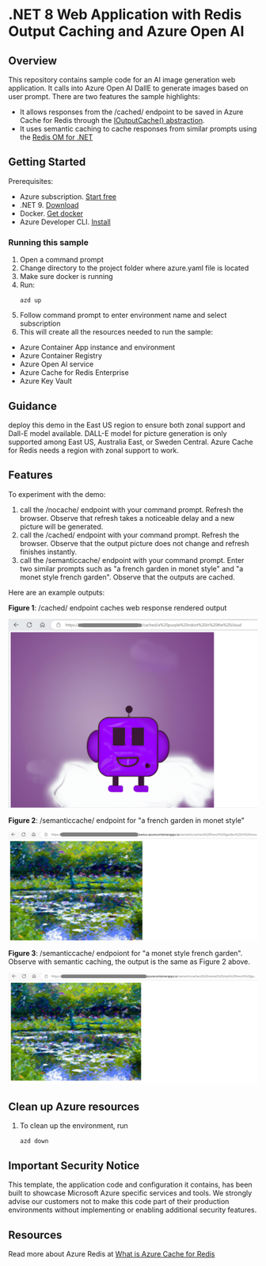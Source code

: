 # .NET 8 Web Application with Redis Output Caching and Azure Open AI

## Overview
This repository contains sample code for an AI image generation web application. It calls into Azure Open AI DallE to generate images based on user prompt. There are two features the sample highlights:
* It allows responses from the /cached/ endpoint to be saved in Azure Cache for Redis through the [IOutputCache() abstraction](https://learn.microsoft.com/aspnet/core/performance/caching/output?preserve-view=true&view=aspnetcore-8.0#cache-storage). 
* It uses semantic caching to cache responses from similar prompts using the [Redis OM for .NET](https://github.com/redis/redis-om-dotnet)

## Getting Started

Prerequisites:
- Azure subscription. [Start free](https://azure.microsoft.com/free)
- .NET 9. [Download](https://dotnet.microsoft.com/download/dotnet/9.0)
- Docker. [Get docker](https://docs.docker.com/get-docker/)
- Azure Developer CLI. [Install](https://learn.microsoft.com/azure/developer/azure-developer-cli/install-azd?tabs=winget-windows%2Cbrew-mac%2Cscript-linux&pivots=os-windows)

### Running this sample

1. Open a command prompt
1. Change directory to the project folder where azure.yaml file is located
1. Make sure docker is running
1. Run:
    ```
    azd up
    ```
1. Follow command prompt to enter environment name and select subscription
1. This will create all the resources needed to run the sample:
- Azure Container App instance and environment
- Azure Container Registry
- Azure Open AI service
- Azure Cache for Redis Enterprise
- Azure Key Vault


## Guidance
deploy this demo in the East US region to ensure both zonal support and Dall-E model available. DALL-E model for picture generation is only supported among East US, Australia East, or Sweden Central. Azure Cache for Redis needs a region with zonal support to work.


## Features

To experiment with the demo:
1. call the /nocache/ endpoint with your command prompt. Refresh the browser. Observe that refresh takes a noticeable delay and a new picture will be generated.
1. call the /cached/ endpoint with your command prompt. Refresh the browser. Observe that the output picture does not change and refresh finishes instantly. 
1. call the /semanticcache/ endpoint with your command prompt. Enter two similar prompts such as "a french garden in monet style" and "a monet style french garden". Observe that the outputs are cached. 

Here are an example outputs:

**Figure 1**: /cached/ endpoint caches web response rendered output

![Output Cache: a purple robot in the cloud](./images/oc_a-purple-robot-in-the-sky.png)

**Figure 2**: /semanticcache/ endpoint for "a french garden in monet style"

![semantic cache: a french garden in monet style ](./images/sc_a-french-garden-in-monet-style_resized.png)

**Figure 3**: /semanticcache/ endpoiont for "a monet style french garden". Observe with semantic caching, the output is the same as Figure 2 above.

![semantic cache: a monet style french garden](./images/sc_a-monet-style-french-garden.png)

## Clean up Azure resources

1. To clean up the environment, run 
    ```
    azd down
    ```

## Important Security Notice

This template, the application code and configuration it contains, has been built to showcase Microsoft Azure specific services and tools. We strongly advise our customers not to make this code part of their production environments without implementing or enabling additional security features. 

## Resources
Read more about Azure Redis at [What is Azure Cache for Redis](https://learn.microsoft.com/azure/azure-cache-for-redis/cache-overview)
